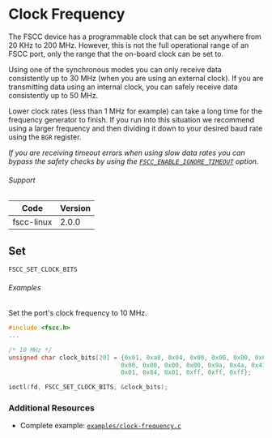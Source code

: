 # Clock Frequency

The FSCC device has a programmable clock that can be set anywhere from 20 KHz to 200 MHz. However, this is not the full operational range of an FSCC port, only the range that the on-board clock can be set to.

Using one of the synchronous modes you can only receive data consistently up to 30 MHz (when you are using an external clock). If you are transmitting data using an internal clock, you can safely receive data consistently up to 50 MHz.

Lower clock rates (less than 1 MHz for example) can take a long time for the frequency generator to finish. If you run into this situation we recommend using a larger frequency and then dividing it down to your desired baud rate using the `BGR` register.

_If you are receiving timeout errors when using slow data rates you can bypass the safety checks by using the [`FSCC_ENABLE_IGNORE_TIMEOUT`](https://github.com/commtech/fscc-linux/blob/master/docs/ignore-timeout.md) option._

###### Support
| Code | Version |
| ---- | ------- |
| fscc-linux | 2.0.0 |


## Set
```c
FSCC_SET_CLOCK_BITS
```

###### Examples
Set the port's clock frequency to 10 MHz.
```c
#include <fscc.h>
...

/* 10 MHz */
unsigned char clock_bits[20] = {0x01, 0xa0, 0x04, 0x00, 0x00, 0x00, 0x00,
                               0x00, 0x00, 0x00, 0x00, 0x9a, 0x4a, 0x41,
                               0x01, 0x84, 0x01, 0xff, 0xff, 0xff};

ioctl(fd, FSCC_SET_CLOCK_BITS, &clock_bits);
```


### Additional Resources
- Complete example: [`examples/clock-frequency.c`](../examples/clock-frequency.c)
